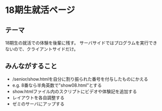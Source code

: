 # 18期生就活ページ
## テーマ
18期生の就活での体験を後輩に残す。
サーバサイドではプログラムを実行できないので、クライアントサイドだけ。

## みんながすること
* /senior/show.htmlを自分に割り振られた番号を付与したものにかえる
 * e.g. 8番なら半角英数で"show08.html"とする
* show.htmlファイル内のスクリプトにビデオや体験記を追加する
* レイアウトを各自調整する
* ゼミのサーバにアップする
